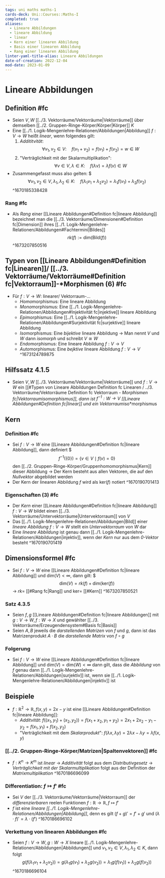 ```yaml
---
tags: uni maths maths-1
cards-deck: Uni::Courses::Maths-I
completed: true
aliases:
  - Lineare Abbildungen
  - lineare Abbildung
  - linear
  - Kern einer linearen Abbildung
  - Basis einer linearen Abbildung
  - Rang einer linearen Abbildung
linter-yaml-title-alias: Lineare Abbildungen
date-of-creation: 2022-12-04
mod-date: 2023-01-09
---
```


# Lineare Abbildungen

## Definition #fc
- Seien $V,W$ [[../3. Vektorräume/Vektorräume|Vektorräume]] über demselben [[../2. Gruppen-Ringe-Körper/Körper|Körper]] $K$
- Eine [[../1. Logik-Mengenlehre-Relationen/Abbildungen|Abbildung]] $f:V\to W$ heißt *linear*, wenn folgendes gilt:
	1. *Addititvität*: $$\forall v_1,v_2\in V:\quad f(v_1+v_2)=f(v_1)+f(v_2)=w\in W$$
	2. "Verträglichkeit mit der Skalarmultiplikation": $$\forall v\in V,\lambda\in K:\quad f(\lambda v)=\lambda f(v)\in W$$
- Zusammengefasst muss also gelten: \$$$\forall v_1,v_2\in V,\lambda_1,\lambda_2\in K:\quad f(\lambda_1v_1+\lambda_2v_2)=\lambda_1f(v_1)+\lambda_2f(v_2)$$
^1670185338428

### Rang #fc
- Als *Rang* einer [[Lineare Abbildungen#Definition fc|lineare Abbildung]] bezeichnet man die [[../3. Vektorräume/Dimensionen#Definition fc|Dimension]] ihres [[../1. Logik-Mengenlehre-Relationen/Abbildungen#Fachtermini|Bildes]]
	$$rk(f):=\text{dim}(\text{Bild}(f))$$
^1673207850516

## Typen von [[Lineare Abbildungen#Definition fc|Linearen]]/ [[../3. Vektorräume/Vektorräume#Definition fc|Vektorraum]]-\*Morphismen (6) #fc
- Für $f:V\to W:$ linearer/ Vektorraum-…
	- *Homo*morphismus: Eine lineare Abbildung
	- *Mono*morphismus: Eine [[../1. Logik-Mengenlehre-Relationen/Abbildungen#Injektivität fc|injektive]] lineare Abbildung
	- *Epi*morphismus: Eine [[../1. Logik-Mengenlehre-Relationen/Abbildungen#Surjektivität fc|surjektive]] lineare Abbildung
	- *Iso*morphismus: Eine *bijektive* lineare Abbildung
		→ Man nennt $V$ und $W$ dann *isomorph* und schreibt $V\cong W$
	- *Endo*morphismus: Eine lineare Abbildung $f:V\to V$
	- *Auto*morphismus: Eine *bejktive* lineare Abbildung $f:V\to V$
^1673124789875

## Hilfssatz 4.1.5
- Seien $V,W$ [[../3. Vektorräume/Vektorräume|Vektorräume]] und $f:V\to W$ ein [[#Typen von Lineare Abbildungen Definition fc Linearen / ../3. Vektorräume/Vektorräume Definition fc Vektorraum - *Morphismen fc|Vektorraumisomorphismus]], dann ist $f^{-1}:W\to V$ [[Lineare Abbildungen#Definition fc|linear]] und ein Vektorraum*iso*morphismus

## Kern

### Definition #fc
- Sei $f:V\to W$ eine [[Lineare Abbildungen#Definition fc|lineare Abbildung]], dann definiert \$$$f^{-1}(\{0\})=\{v\in V\mid f(v)=0\}$$ den [[../2. Gruppen-Ringe-Körper/Gruppenhomomorphismus|Kern]] dieser Abbildung
→ Der Kern besteht aus allen Vektoren, die auf den *Nullvektor* abgebildet werden
- Der Kern der linearen Abbildung $f$ wird als $\text{ker}(f)$ notiert
^1670190701413

### Eigenschaften (3) #fc
- Der *Kern* einer [[Lineare Abbildungen#Definition fc|lineare Abbildung]] $f:V\to W$ bildet einen [[../3. Vektorräume/Untervektorräume|Untervektorraum]] von $V$
- Das [[../1. Logik-Mengenlehre-Relationen/Abbildungen|Bild]] einer *lineare Abbildung* $f:V\to W$ stellt ein *Untervektorraum* von $W$ dar
- Eine *lineare Abbildung* ist genau dann [[../1. Logik-Mengenlehre-Relationen/Abbildungen|injektiv]], wenn der *Kern* nur aus dem *0-Vektor* besteht
^1670190701419

## Dimensionsformel #fc
- Sei $f:V\to W$ eine [[Lineare Abbildungen#Definition fc|lineare Abbildung]] und $\text{dim}(V)<\infty,$ dann gilt: \$$$\text{dim}(V)=rk(f)+\text{dim}(\text{ker}(f))$$
	→ $rk=$ [[#Rang fc|Rang]] und $\text{ker}=$ [[#Kern]]
^1673207850521

### Satz 4.3.5
- Seien $f,g$ [[Lineare Abbildungen#Definition fc|lineare Abbildungen]] mit $g:V\to W,f:W\to X$ und gewählter [[../3. Vektorräume/Erzeugendensystem#Basis fc|Basis]]
- Seien $A,B$ jeweils die *darstellenden Matrizen* von $f$ und $g,$ dann ist das Matrizenprodukt $A\cdot B$ die *darstellende Matrix* von $f\circ g$

### Folgerung
- Sei $f:V\to W$ eine [[Lineare Abbildungen#Definition fc|lineare Abbildung]] und $\text{dim}(V)=\text{dim}(W)<\infty$ dann gilt, dass die *Abbildung* von $f$ genau dann [[../1. Logik-Mengenlehre-Relationen/Abbildungen|surjektiv]] ist, wenn sie [[../1. Logik-Mengenlehre-Relationen/Abbildungen|injektiv]] ist

## Beispiele
- $f:\mathbb{R}^2\to\mathbb{R},f(x,y)=2x-y$ ist eine [[Lineare Abbildungen#Definition fc|lineare Abbildung]]:
	- *Additvität*: $f((x_1,y_1)+(x_2,y_2))=f(x_1+x_2,y_1+y_2)=2x_1+2x_2-y_1-y_2=f(x_1,y_1)+f(x_2,y_2)$
	- "Verträglichkeit mit dem *Skalarprodukt*": $f(\lambda x,\lambda y)=2\lambda x−\lambda y=\lambda f(x,y)$

### [[../2. Gruppen-Ringe-Körper/Matrizen|Spaltenvektoren]] #fc
- $f:K^n\to K^m$ ist *linear*
	→ *Additivität* folgt aus dem *Distributivgesetz*
	→ *Verträglichkeit mit der Skalarmultiplikation* folgt aus der Definition der *Matrixmultiplikation*
^1670186696099

### Differentiation: $f\mapsto f'$ #fc
- Sei $V$ der [[../3. Vektorräume/Vektorräume|Vektorraum]] der *differenzierbaren* reelen Funktionen $f:\mathbb{R}\to\mathbb{R},f\mapsto f'$
- $f$ ist eine *lineare [[../1. Logik-Mengenlehre-Relationen/Abbildungen|Abbildung]]*, denn es gilt $(f+g)'=f'+g'$ und $(\lambda\cdot f)'=\lambda\cdot(f')$
^1670186696102

### Verkettung von linearen Abbildungen #fc
- Seien $f:V\to W,g:W\to X$ lineare [[../1. Logik-Mengenlehre-Relationen/Abbildungen|Abbildungen]] und $v_1,v_2\in V,\lambda_1,\lambda_2\in K,$ dann folgt $$g(f(λ_1v_1+λ_2v_2))=g(λ_1g(v_1)+λ_2g(v_2))=λ_1g(f(v_1))+λ_2g(f(v_2))$$
^1670186696104
